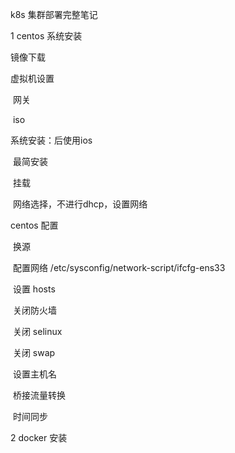 k8s 集群部署完整笔记

1 centos 系统安装

镜像下载

虚拟机设置

​	网关

​	iso

系统安装：后使用ios

​	最简安装

​	挂载

​	网络选择，不进行dhcp，设置网络

centos 配置

​	换源

​	配置网络  /etc/sysconfig/network-script/ifcfg-ens33

​	设置 hosts

​	关闭防火墙

​	关闭 selinux

​	关闭 swap

​	设置主机名

​	桥接流量转换

​	时间同步

2 docker 安装



​	

​	